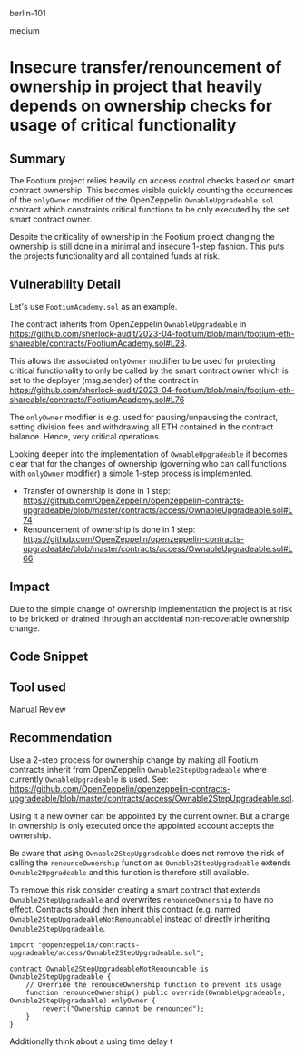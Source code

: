 berlin-101

medium

# Insecure transfer/renouncement of ownership in project that heavily depends on ownership checks for usage of critical functionality

## Summary

The Footium project relies heavily on access control checks based on smart contract ownership. This becomes visible quickly counting the occurrences of the `onlyOwner` modifier of the OpenZeppelin `OwnableUpgradeable.sol` contract which constraints critical functions to be only executed by the set smart contract owner.

Despite the criticality of ownership in the Footium project changing the ownership is still done in a minimal and insecure 1-step fashion. This puts the projects functionality and all contained funds at risk.

## Vulnerability Detail

Let's use `FootiumAcademy.sol` as an example.

The contract inherits from OpenZeppelin `OwnableUpgradeable` in https://github.com/sherlock-audit/2023-04-footium/blob/main/footium-eth-shareable/contracts/FootiumAcademy.sol#L28.

This allows the associated `onlyOwner` modifier to be used for protecting critical functionality to only be called by the smart contract owner which is set to the deployer (msg.sender) of the contract in https://github.com/sherlock-audit/2023-04-footium/blob/main/footium-eth-shareable/contracts/FootiumAcademy.sol#L76

The `onlyOwner` modifier is e.g. used for pausing/unpausing the contract, setting division fees and withdrawing all ETH contained in the contract balance. Hence, very critical operations.

Looking deeper into the implementation of `OwnableUpgradeable` it becomes clear that for the changes of ownership (governing who can call functions with `onlyOwner` modifier) a simple 1-step process is implemented.

- Transfer of ownership is done in 1 step: https://github.com/OpenZeppelin/openzeppelin-contracts-upgradeable/blob/master/contracts/access/OwnableUpgradeable.sol#L74
- Renouncement of ownership is done in 1 step: https://github.com/OpenZeppelin/openzeppelin-contracts-upgradeable/blob/master/contracts/access/OwnableUpgradeable.sol#L66

## Impact

Due to the simple change of ownership implementation the project is at risk to be bricked or drained through an accidental non-recoverable ownership change.

## Code Snippet

## Tool used

Manual Review

## Recommendation

Use a 2-step process for ownership change by making all Footium contracts inherit from OpenZeppelin `Ownable2StepUpgradeable` where currently `OwnableUpgradeable` is used. See: https://github.com/OpenZeppelin/openzeppelin-contracts-upgradeable/blob/master/contracts/access/Ownable2StepUpgradeable.sol.

Using it a new owner can be appointed by the current owner. But a change in ownership is only executed once the appointed account accepts the ownership.

Be aware that using `Ownable2StepUpgradeable` does not remove the risk of calling the `renounceOwnership` function as `Ownable2StepUpgradeable` extends `Ownable2Upgradeable` and this function is therefore still available.

To remove this risk consider creating a smart contract that extends `Ownable2StepUpgradeable` and overwrites `renounceOwnership` to have no effect. Contracts should then inherit this contract (e.g. named `Ownable2StepUpgradeableNotRenouncable`) instead of directly inheriting `Ownable2StepUpgradeable`.

```Solidity
import "@openzeppelin/contracts-upgradeable/access/Ownable2StepUpgradeable.sol";

contract Ownable2StepUpgradeableNotRenouncable is Ownable2StepUpgradeable {
    // Override the renounceOwnership function to prevent its usage
    function renounceOwnership() public override(OwnableUpgradeable, Ownable2StepUpgradeable) onlyOwner {
        revert("Ownership cannot be renounced");
    }
}
```





Additionally think about a using time delay t
